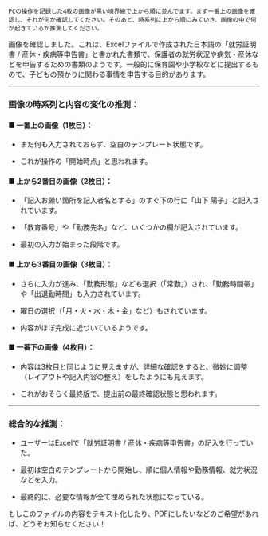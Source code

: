 ```
PCの操作を記録した4枚の画像が黒い境界線で上から順に並んでます。まず一番上の画像を確認し、それが何か確認してください。そのあと、時系列に上から順にみていき、画像の中で何が起きているか推測してください。
```

画像を確認しました。これは、Excelファイルで作成された日本語の「就労証明書 / 産休・疾病等申告書」と書かれた書類で、保護者の就労状況や病気・産休などを申告するための書類のようです。一般的に保育園や小学校などに提出するもので、子どもの預かりに関わる事情を申告する目的があります。

---

### 画像の時系列と内容の変化の推測：

#### ■ 一番上の画像（1枚目）：

- まだ何も入力されておらず、空白のテンプレート状態です。
    
- これが操作の「開始時点」と思われます。
    

#### ■ 上から2番目の画像（2枚目）：

- 「記入お願い箇所を記入者名とする」のすぐ下の行に「山下 陽子」と記入されています。
    
- 「教育番号」や「勤務先名」など、いくつかの欄が記入されています。
    
- 最初の入力が始まった段階です。
    

#### ■ 上から3番目の画像（3枚目）：

- さらに入力が進み、「勤務形態」なども選択（「常勤」）され、「勤務時間帯」や「出退勤時間」も入力されています。
    
- 曜日の選択（「月・火・水・木・金」など）もされています。
    
- 内容がほぼ完成に近づいているようです。
    

#### ■ 一番下の画像（4枚目）：

- 内容は3枚目と同じように見えますが、詳細な確認をすると、微妙に調整（レイアウトや記入内容の整え）をしたようにも見えます。
    
- これがおそらく最終版で、提出前の最終確認状態と思われます。
    

---

### 総合的な推測：

- ユーザーはExcelで「就労証明書 / 産休・疾病等申告書」の記入を行っていた。
    
- 最初は空白のテンプレートから開始し、順に個人情報や勤務情報、就労状況などを入力。
    
- 最終的に、必要な情報が全て埋められた状態になっている。
    

もしこのファイルの内容をテキスト化したり、PDFにしたいなどのご希望があれば、どうぞお知らせください！